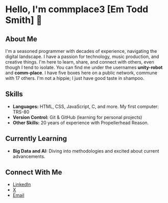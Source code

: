 # Hello, I'm commplace3 [Em Todd Smith] 👋

## About Me
I'm a seasoned programmer with decades of experience, navigating the digital landscape. I have a passion for technology, music production, and creative things. I'm here to learn, share, and connect with others, even though I tend to isolate. You can find me under the usernames **unity-robot** and **comm-place**. I have five boxes here on a public network, commune with 17 others. I'm not a hippie; I just have good taste in shampoo.

## Skills
- **Languages:** HTML, CSS, JavaScript, C, and more. My first computer: TRS-80
- **Version Control:** Git & GitHub (learning for personal projects)
- **Other Skills:** 20 years of experience with Propellerhead Reason.

## Currently Learning
- **Big Data and AI:** Diving into methodologies and excited about current advancements.

## Connect With Me
- [LinkedIn](https://www.linkedin.com/in/unityrobot-todd-smith-878336357/)
- [X](https://x.com/UnityRobot)
- [Email](mailto:unityrobot007@gmail.com)
